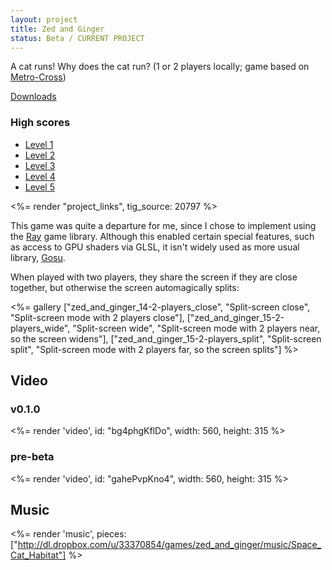 ```yaml
---
layout: project
title: Zed and Ginger
status: Beta / CURRENT PROJECT
---
```


A cat runs! Why does the cat run? (1 or 2 players locally; game based on [Metro-Cross])

[Downloads](releases/)

### High scores

* [Level 1](http://gamercv.com/games/15-zed-and-ginger-level-1)
* [Level 2](http://gamercv.com/games/16-zed-and-ginger-level-2)
* [Level 3](http://gamercv.com/games/17-zed-and-ginger-level-3)
* [Level 4](http://gamercv.com/games/18-zed-and-ginger-level-4)
* [Level 5](http://gamercv.com/games/19-zed-and-ginger-level-5)


<%= render "project_links", tig_source: 20797 %>

This game was quite a departure for me, since I chose to implement using the [Ray] game library. Although this enabled certain special features, such as access to GPU shaders via GLSL, it isn't widely used as more usual library, [Gosu].

When played with two players, they share the screen if they are close together, but otherwise the screen automagically splits:

<%=
 gallery ["zed_and_ginger_14-2-players_close", "Split-screen close", "Split-screen mode with 2 players close"],
         ["zed_and_ginger_15-2-players_wide", "Split-screen wide", "Split-screen mode with 2 players near, so the screen widens"],
         ["zed_and_ginger_15-2-players_split", "Split-screen split", "Split-screen mode with 2 players far, so the screen splits"]
%>

## Video

### v0.1.0

<%= render 'video', id: "bg4phgKflDo", width: 560, height: 315 %>

### pre-beta

<%= render 'video', id: "gahePvpKno4", width: 560, height: 315 %>

## Music

<%= render 'music', pieces: ["http://dl.dropbox.com/u/33370854/games/zed_and_ginger/music/Space_Cat_Habitat"] %>

[Metro-cross]: http://en.wikipedia.org/wiki/Metro-Cross
[Ray]: http://mon-ouie.github.com/projects/ray.html
[Gosu]: http://www.libgosu.org/

